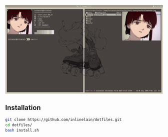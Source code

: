 [![screenshot.png](./etc/skel/.screenshots/screenshot.png)](./etc/skel/.screenshots/screenshot.png)

## Installation
```bash
git clone https://github.com/inlinelain/dotfiles.git
cd dotfiles/
bash install.sh
```
